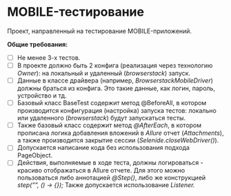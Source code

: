 # MOBILE-тестирование

Проект, направленный на тестирование MOBILE-приложений.

**Общие требования:**

- [ ]  Не менее 3-х тестов.
- [ ]  В проекте должно быть 2 конфига (реализация через технологию *Owner*): на локальный и удаленный (*browserstack*) запуск.
- [ ]  Данные в классе драйвера (например, *BrowserstackMobileDriver*) должны браться из конфига. Это такие данные, как логин, пароль, устройство и тд.
- [ ]  Базовый класс BaseTest содержит метод @BeforeAll, в котором производится конфигурация (настройка) запуска тестов: локально или удаленного (*browserstack*) будут запускаться тесты.
- [ ]  Также базовый класс содержит метод *@AfterEach*, в котором прописана логика добавления вложений в *Allure* отчет (*Attachments*), а также производится закрытие сессии (*Selenide.closeWebDriver()*).
- [ ]  Допускается написание кода без использования подхода PageObject.
- [ ]  Действия, выполняемые в ходе теста, должны логироваться - красиво отображаться в Allure отчете. Для этого можно пользоваться либо аннотацией *@Step()*, либо же конструкцией *step(””, () → {});* Также допускается использование *Listener.*